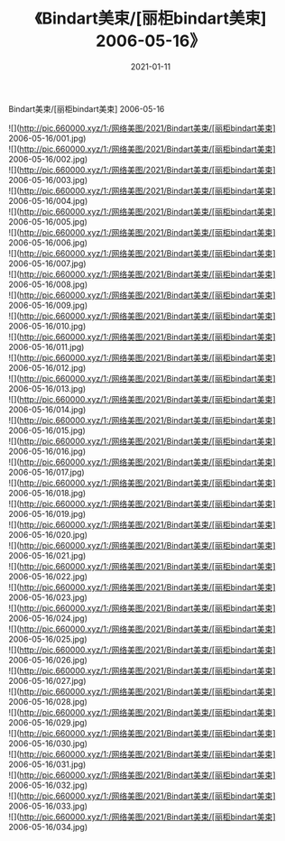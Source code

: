 ﻿---
layout: post
title:  《Bindart美束/[丽柜bindart美束] 2006-05-16》
date:   2021-01-11
img: http://pic.660000.xyz/1:/网络美图/2021/Bindart美束/[丽柜bindart美束] 2006-05-16/000.jpg
categories: [美女, 清纯, 唯美]
---

Bindart美束/[丽柜bindart美束] 2006-05-16

 ![](http://pic.660000.xyz/1:/网络美图/2021/Bindart美束/[丽柜bindart美束] 2006-05-16/001.jpg) <br>![](http://pic.660000.xyz/1:/网络美图/2021/Bindart美束/[丽柜bindart美束] 2006-05-16/002.jpg) <br>![](http://pic.660000.xyz/1:/网络美图/2021/Bindart美束/[丽柜bindart美束] 2006-05-16/003.jpg) <br>![](http://pic.660000.xyz/1:/网络美图/2021/Bindart美束/[丽柜bindart美束] 2006-05-16/004.jpg) <br>![](http://pic.660000.xyz/1:/网络美图/2021/Bindart美束/[丽柜bindart美束] 2006-05-16/005.jpg) <br>![](http://pic.660000.xyz/1:/网络美图/2021/Bindart美束/[丽柜bindart美束] 2006-05-16/006.jpg) <br>![](http://pic.660000.xyz/1:/网络美图/2021/Bindart美束/[丽柜bindart美束] 2006-05-16/007.jpg) <br>![](http://pic.660000.xyz/1:/网络美图/2021/Bindart美束/[丽柜bindart美束] 2006-05-16/008.jpg) <br>![](http://pic.660000.xyz/1:/网络美图/2021/Bindart美束/[丽柜bindart美束] 2006-05-16/009.jpg) <br>![](http://pic.660000.xyz/1:/网络美图/2021/Bindart美束/[丽柜bindart美束] 2006-05-16/010.jpg) <br>![](http://pic.660000.xyz/1:/网络美图/2021/Bindart美束/[丽柜bindart美束] 2006-05-16/011.jpg) <br>![](http://pic.660000.xyz/1:/网络美图/2021/Bindart美束/[丽柜bindart美束] 2006-05-16/012.jpg) <br>![](http://pic.660000.xyz/1:/网络美图/2021/Bindart美束/[丽柜bindart美束] 2006-05-16/013.jpg) <br>![](http://pic.660000.xyz/1:/网络美图/2021/Bindart美束/[丽柜bindart美束] 2006-05-16/014.jpg) <br>![](http://pic.660000.xyz/1:/网络美图/2021/Bindart美束/[丽柜bindart美束] 2006-05-16/015.jpg) <br>![](http://pic.660000.xyz/1:/网络美图/2021/Bindart美束/[丽柜bindart美束] 2006-05-16/016.jpg) <br>![](http://pic.660000.xyz/1:/网络美图/2021/Bindart美束/[丽柜bindart美束] 2006-05-16/017.jpg) <br>![](http://pic.660000.xyz/1:/网络美图/2021/Bindart美束/[丽柜bindart美束] 2006-05-16/018.jpg) <br>![](http://pic.660000.xyz/1:/网络美图/2021/Bindart美束/[丽柜bindart美束] 2006-05-16/019.jpg) <br>![](http://pic.660000.xyz/1:/网络美图/2021/Bindart美束/[丽柜bindart美束] 2006-05-16/020.jpg) <br>![](http://pic.660000.xyz/1:/网络美图/2021/Bindart美束/[丽柜bindart美束] 2006-05-16/021.jpg) <br>![](http://pic.660000.xyz/1:/网络美图/2021/Bindart美束/[丽柜bindart美束] 2006-05-16/022.jpg) <br>![](http://pic.660000.xyz/1:/网络美图/2021/Bindart美束/[丽柜bindart美束] 2006-05-16/023.jpg) <br>![](http://pic.660000.xyz/1:/网络美图/2021/Bindart美束/[丽柜bindart美束] 2006-05-16/024.jpg) <br>![](http://pic.660000.xyz/1:/网络美图/2021/Bindart美束/[丽柜bindart美束] 2006-05-16/025.jpg) <br>![](http://pic.660000.xyz/1:/网络美图/2021/Bindart美束/[丽柜bindart美束] 2006-05-16/026.jpg) <br>![](http://pic.660000.xyz/1:/网络美图/2021/Bindart美束/[丽柜bindart美束] 2006-05-16/027.jpg) <br>![](http://pic.660000.xyz/1:/网络美图/2021/Bindart美束/[丽柜bindart美束] 2006-05-16/028.jpg) <br>![](http://pic.660000.xyz/1:/网络美图/2021/Bindart美束/[丽柜bindart美束] 2006-05-16/029.jpg) <br>![](http://pic.660000.xyz/1:/网络美图/2021/Bindart美束/[丽柜bindart美束] 2006-05-16/030.jpg) <br>![](http://pic.660000.xyz/1:/网络美图/2021/Bindart美束/[丽柜bindart美束] 2006-05-16/031.jpg) <br>![](http://pic.660000.xyz/1:/网络美图/2021/Bindart美束/[丽柜bindart美束] 2006-05-16/032.jpg) <br>![](http://pic.660000.xyz/1:/网络美图/2021/Bindart美束/[丽柜bindart美束] 2006-05-16/033.jpg) <br>![](http://pic.660000.xyz/1:/网络美图/2021/Bindart美束/[丽柜bindart美束] 2006-05-16/034.jpg) <br>